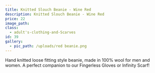 ```yaml
---
title: Knitted Slouch Beanie - Wine Red
description: Knitted Slouch Beanie - Wine Red
price: 22
image_path:
class:
  - adult's-clothing-and-Scarves
id: 39
gallery:
  - pic_path: /uploads/red beanie.png
---
```



Hand knitted loose fitting style beanie, made in 100% wool for men and women. A perfect companion to our Fingerless Gloves or Infinity Scarf!